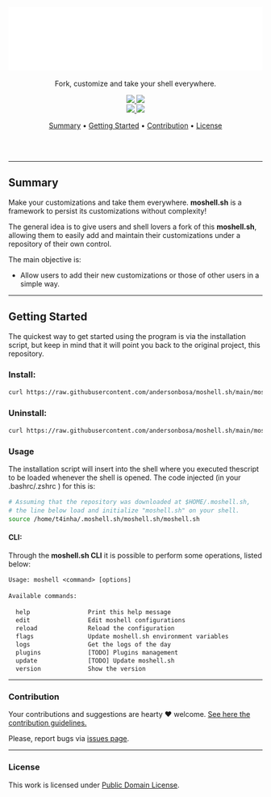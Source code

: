 <section align="center">
  <br>
  <br>
  <img src="docs/assets/banner.svg" title="Project banner" alt="Project banner" />

  <p>
    <p>Fork, customize and take your shell everywhere.</p>
    <!-- <p><i>aka, mô querido shellsin.</i></p> -->
    <p align="center">
      <a href="#">
        <img src="https://img.shields.io/badge/open--source-green.svg">
      </a>
      <a href="#">
        <img src="https://img.shields.io/badge/contributions-welcome-orange.svg">
      </a>
      <br>
      <a href="/LICENSE.md">
        <img src="https://img.shields.io/badge/license-CC_1.0-white.svg">
      </a>
      <a href="https://github.com/andersonbosa/moshell.sh/blob/main/moshell.sh/version">
        <img src="https://img.shields.io/badge/version-2.5.0-blue.svg">
      </a>
    </p>
  </p>

  <p>
    <a href="#summary">Summary</a> •
    <a href="#getting-started">Getting Started</a> •
    <a href="#contribution">Contribution</a> •
    <a href="#license">License</a>
  </p>
  <br>
  <br>
</section>


---


## Summary

Make your customizations and take them everywhere. **moshell.sh** is a framework to
persist its customizations without complexity!

The general idea is to give users and shell lovers a fork of this **moshell.sh**, allowing
them to easily add and maintain their customizations under a repository of their own control.

The main objective is:
  - Allow users to add their new customizations or those of other users in a simple way.

---

## Getting Started

The quickest way to get started using the program is via the installation script,
but keep in mind that it will point you back to the original project, this repository.

### Install:

```bash
curl https://raw.githubusercontent.com/andersonbosa/moshell.sh/main/moshell.sh/tools/install.sh | bash -s
```

### Uninstall:

```bash
curl https://raw.githubusercontent.com/andersonbosa/moshell.sh/main/moshell.sh/tools/uninstall.sh | bash -s
```

### Usage

The installation script will insert into the shell where you executed thescript to be loaded
whenever the shell is opened. The code injected (in your .bashrc/.zshrc ) for this is:

```bash
# Assuming that the repository was downloaded at $HOME/.moshell.sh,
# the line below load and initialize "moshell.sh" on your shell.
source /home/t4inha/.moshell.sh/moshell.sh/moshell.sh
```

#### CLI:

Through the **moshell.sh CLI** it is possible to perform some operations, listed below:

```
Usage: moshell <command> [options]

Available commands:

  help                Print this help message
  edit                Edit moshell configurations
  reload              Reload the configuration
  flags               Update moshell.sh environment variables
  logs                Get the logs of the day
  plugins             [TODO] Plugins management
  update              [TODO] Update moshell.sh
  version             Show the version
```

---

### Contribution

Your contributions and suggestions are hearty ♥  welcome. [See here the contribution guidelines.](docs/CONTRIBUTING.md)

Please, report bugs via [issues page](https://github.com/andersonbosa/moshell.sh/issues).

---

### License

This work is licensed under [Public Domain License](/LICENSE.md).
